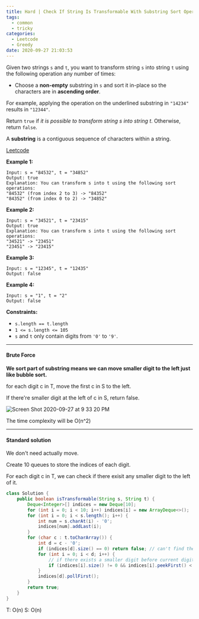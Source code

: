 ```yaml
---
title: Hard | Check If String Is Transformable With Substring Sort Operations 1585
tags:
  - common
  - tricky
categories:
  - Leetcode
  - Greedy
date: 2020-09-27 21:03:53
---
```


Given two strings `s` and `t`, you want to transform string `s` into string `t` using the following operation any number of times:

- Choose a **non-empty** substring in `s` and sort it in-place so the characters are in **ascending order**.

For example, applying the operation on the underlined substring in `"14234"` results in `"12344"`.

Return `true` if *it is possible to transform string s into string t*. Otherwise, return `false`.

A **substring** is a contiguous sequence of characters within a string.

[Leetcode](https://leetcode.com/problems/check-if-string-is-transformable-with-substring-sort-operations/)

<!--more-->

**Example 1:**

```
Input: s = "84532", t = "34852"
Output: true
Explanation: You can transform s into t using the following sort operations:
"84532" (from index 2 to 3) -> "84352"
"84352" (from index 0 to 2) -> "34852"
```

**Example 2:**

```
Input: s = "34521", t = "23415"
Output: true
Explanation: You can transform s into t using the following sort operations:
"34521" -> "23451"
"23451" -> "23415"
```

**Example 3:**

```
Input: s = "12345", t = "12435"
Output: false
```

**Example 4:**

```
Input: s = "1", t = "2"
Output: false
```

**Constraints:**

- `s.length == t.length`
- `1 <= s.length <= 105`
- `s` and `t` only contain digits from `'0'` to `'9'`.

---

#### Brute Force

**We sort part of substring means we can move smaller digit to the left just like bubble sort.**

for each digit c in T, move the first c in S to the left.

If there're smaller digit at the left of c in S, return false.

![Screen Shot 2020-09-27 at 9 33 20 PM](https://user-images.githubusercontent.com/43511249/94382012-23176000-0109-11eb-96c0-9ad70578f93c.png)

The time complexity will be O(n^2)

---

#### Standard solution  

We don't need actually move.

Create 10 queues to store the indices of each digit.

For each digit c in T, we can check if there exisit any smaller digit to the left of it.

```java
class Solution {
    public boolean isTransformable(String s, String t) {
        Deque<Integer>[] indices = new Deque[10];
        for (int i = 0; i < 10; i++) indices[i] = new ArrayDeque<>();
        for (int i = 0; i < s.length(); i++) {
            int num = s.charAt(i) - '0';
            indices[num].addLast(i);
        }
        for (char c : t.toCharArray()) {
            int d = c - '0';
            if (indices[d].size() == 0) return false; // can't find the digit
            for (int i = 0; i < d; i++) {
                // if there exists a smaller digit before current digit
                if (indices[i].size() != 0 && indices[i].peekFirst() < indices[d].peekFirst()) return false;
            }
            indices[d].pollFirst();
        }
        return true;
    }
}
```

T: O(n)		S: O(n)

